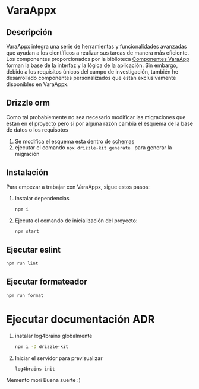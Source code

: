 # VaraAppx
## Descripción

VaraAppx integra una serie de herramientas y funcionalidades avanzadas que ayudan a los científicos a realizar sus tareas 
de manera más eficiente. Los componentes proporcionados por la biblioteca [Componentes VaraApp](https://github.com/Paulocesarhero/VaraApppLib) forman la base de la interfaz y 
la lógica de la aplicación. Sin embargo, debido a los requisitos únicos del campo de investigación, también he
desarrollado componentes personalizados que están exclusivamente disponibles en VaraAppx.

## Drizzle orm
Como tal probablemente no sea necesario modificar las migraciones que estan en el proyecto
pero si por alguna razón cambia el esquema de la base de datos o los requisotos
1. Se modifica el esquema esta dentro de [schemas](src/database/schemas)
2. ejecutar el comando `npx drizzle-kit generate
` para generar la migración


## Instalación

Para empezar a trabajar con VaraAppx, sigue estos pasos:


1. Instalar dependencias
     ```bash
    npm i
2. Ejecuta el comando de inicialización del proyecto:
   ```bash
   npm start
   
## Ejecutar eslint
   ```bash
   npm run lint
   ```
   
## Ejecutar formateador
   ```bash
   npm run format
   ```
# Ejecutar documentación ADR
1. instalar log4brains globalmente

   ```bash
   npm i -D drizzle-kit
   ```
2. Iniciar el servidor para previsualizar

   ```bash
   log4brains init  
   ```


Memento mori 
Buena suerte :)